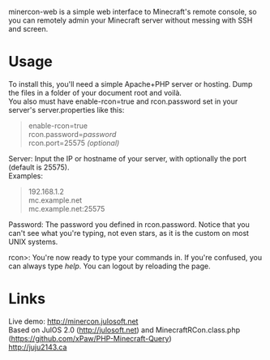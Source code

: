minercon-web is a simple web interface to Minecraft's remote console, so you can remotely admin your Minecraft server without messing with SSH and screen.

Usage
=====

To install this, you'll need a simple Apache+PHP server or hosting. Dump the files in a folder of your document root and voilà.
<br/>You also must have enable-rcon=true and rcon.password set in your server's server.properties like this:

> enable-rcon=true
> <br/>rcon.password=*password*
> <br/>rcon.port=25575 *(optional)*

Server: Input the IP or hostname of your server, with optionally the port (default is 25575).
<br/>Examples:

> 192.168.1.2
> <br/>mc.example.net
> <br/>mc.example.net:25575

Password: The password you defined in rcon.password. Notice that you can't see what you're typing, not even stars, as it is the custom on most UNIX systems.

rcon>: You're now ready to type your commands in. If you're confused, you can always type *help*. You can logout by reloading the page.

Links
=====

Live demo: http://minercon.julosoft.net
<br/>Based on JulOS 2.0 (http://julosoft.net) and MinecraftRCon.class.php (https://github.com/xPaw/PHP-Minecraft-Query)
<br/>http://juju2143.ca